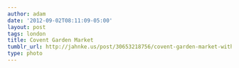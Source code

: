 ```yaml
---
author: adam
date: '2012-09-02T08:11:09-05:00'
layout: post
tags: london
title: Covent Garden Market
tumblr_url: http://jahnke.us/post/30653218756/covent-garden-market-with-olivia-view-on-path
type: photo
---
```

